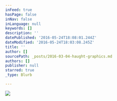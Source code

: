 ```yaml
---
inFeed: true
hasPage: false
inNav: false
inLanguage: null
keywords: []
description: ''
datePublished: '2016-05-24T18:08:01.244Z'
dateModified: '2016-05-24T18:03:08.245Z'
title: ''
author: []
sourcePath: _posts/2016-03-04-haught-graphics.md
authors: []
publisher: null
starred: true
_type: Blurb

---
```

![](https://the-grid-user-content.s3-us-west-2.amazonaws.com/57679d5f-bd23-4b8e-a962-7cec3cff89ee.png)